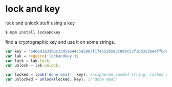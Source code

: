 # lock and key
lock and unlock stuff using a key

```bash
$ npm install lockandkey
```

find a cryptographic key and use it on some strings.

```js
var key = '6466d1a33b8c33d5a644c5e5967f1f4551b503c0d9c55f1dd3236e4ff6de980';
var lak = require('lockandkey');
var lock = lak.lock;
var unlock = lak.unlock;

var locked = lock('done deal', key); //ciphered base64 string, locked up! 
var unlocked = unlock(locked, key); //'done deal'
```

